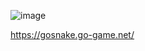 ![image](https://github.com/Distortions81/goSnake/assets/33408758/715db6b9-38c5-473d-a4da-77d5df8b0f87)

https://gosnake.go-game.net/
